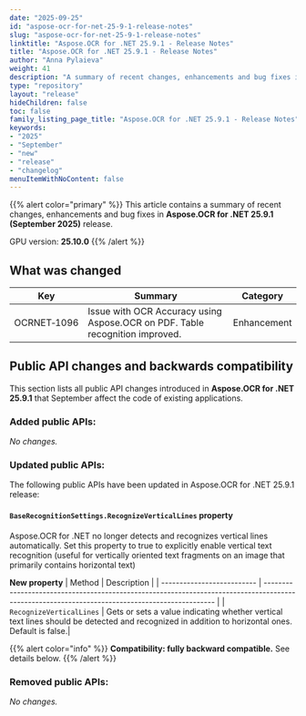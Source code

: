 ```yaml
---
date: "2025-09-25"
id: "aspose-ocr-for-net-25-9-1-release-notes"
slug: "aspose-ocr-for-net-25-9-1-release-notes"
linktitle: "Aspose.OCR for .NET 25.9.1 - Release Notes"
title: "Aspose.OCR for .NET 25.9.1 - Release Notes"
author: "Anna Pylaieva"
weight: 41
description: "A summary of recent changes, enhancements and bug fixes in Aspose.OCR for .NET 25.9.1 (September 2025) release."
type: "repository"
layout: "release"
hideChildren: false
toc: false
family_listing_page_title: "Aspose.OCR for .NET 25.9.1 - Release Notes"
keywords:
- "2025"
- "September"
- "new"
- "release"
- "changelog"
menuItemWithNoContent: false
---
```


{{% alert color="primary" %}}
This article contains a summary of recent changes, enhancements and bug fixes in **Aspose.OCR for .NET 25.9.1 (September 2025)** release.

GPU version: **25.10.0**
{{% /alert %}}

## What was changed

Key | Summary | Category
--- | ------- | --------
OCRNET&#8209;1096 | Issue with OCR Accuracy using Aspose.OCR on PDF. Table recognition improved. | Enhancement

## Public API changes and backwards compatibility

This section lists all public API changes introduced in **Aspose.OCR for .NET 25.9.1** that September affect the code of existing applications.

### Added public APIs:

_No changes._

### Updated public APIs:

The following public APIs have been updated in Aspose.OCR for .NET 25.9.1 release:

#### `BaseRecognitionSettings.RecognizeVerticalLines` property

Aspose.OCR for .NET no longer detects and recognizes vertical lines automatically. Set this property to <c>true</c> to explicitly enable 
vertical text recognition (useful for vertically oriented text fragments on an image that primarily contains horizontal text)

**New property**
| Method                     | Description                                                                                                                                    |
| -------------------------- | ---------------------------------------------------------------------------------------------------------------------------------------------- |
| `RecognizeVerticalLines`   | Gets or sets a value indicating whether vertical text lines should be detected and recognized in addition to horizontal ones. Default is false.|


{{% alert color="info" %}}
**Compatibility: fully backward compatible.** See details below.
{{% /alert %}}


### Removed public APIs:

_No changes._
